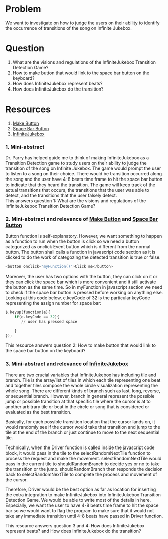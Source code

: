 # Problem
We want to investigate on how to judge the users on their ability to identify the occurrence of transitions of the song on Infinite Jukebox. 

# Question
1. What are the visions and regulations of the InfiniteJukebox Transition Detection Game?
2. How to make button that would link to the space bar button on the keyboard?
3. How does InfiniteJukebox represent beats?
4. How does InfiniteJukebox do the transition?	

# Resources
1. [Make Button]
2. [Space Bar Button]
3. [InfiniteJukebox]

### 1. Mini-abstract
Dr. Parry has helped guide me to think of making InfiniteJukebox as a Transition Detection game to study users on their ability to judge the transition of the song on Infinite Jukebox. The game would prompt the user to listen to a song on their choice. There would be transition occurred along the song and the user have 4-8 beats time frame to hit the space bar button to indicate that they heard the transition. 
The game will keep track of the actual transitions that occurs, the transitions that the user was able to detect, and the transitions that the user falsely detect.   
This answers question 1: What are the visions and regulations of the InfiniteJukebox Transition Detection Game?

### 2. Mini-abstract and relevance of [Make Button] and [Space Bar Button]
Button function is self-explanatory. However, we want something to happen as a function to run when the button is click so we need a button categorized as onclick Event button which is different from the normal button. The button shall calls a function in javascript code section as it is clicked to do the work of categozing the detected transition is true or false. 
```python
<button onclick="myFunction()">Click me</button>
```
Moreover, the user has two options with the button, they can click on it or they can click the space bar which is more convenient and it still activate the button as the same time. So in myFunction in javascript section we need to check if the space bar button is pressed before working on anything else. Looking at this code below, e.keyCode of 32 is the particular keyCode representing the assign number for space bar:
```python
$.keyup(function(e){
	if(e.keyCode == 32){
       // user has pressed space
       
	}
});
```
This resource answers question 2: How to make button that would link to the space bar button on the keyboard? 

### 3. Mini-abstract and relevance of [InfiniteJukebox]
There are two crucial variables that InfiniteJukebox has including tile and branch. Tile is the array/list of tiles in which each tile representing one beat and together tiles compose the whole circle visualization representing the whole song. There are different kinds of branch such as last, long, reverse, or sequential branch. However, branch in general represent the possible jump or possible transition at that specific tile where the cursor is at to another arbitrary tile or beat in the circle or song that is considered or evaluated as the best transition.

Basically, for each possible transition location that the cursor lands on, it would randomly see if the cursor would take that transition and jump to the tile at the end of the branch or just continue to move to the next sequential tile. 

Technically, when the Driver function is called inside the javascript code block, it would pass in the tile to the selectRandomNextTile function to process the request and make the movement. selectRandomNextTile would pass in the current tile to shouldRandomBranch to decide yes or no to take the transition or the jump. shouldRandomBranch then responds the decision back to selectRandomNextTile to complete the process and movement of the cursor.  

Therefore, Driver would be the best option as far as location for inserting the extra integration to make InfiniteJukebox into InfiniteJukebox Transition Detection Game. We would be able to write most of the details in here. Especially, we want the user to have 4-8 beats time frame to hit the space bar so we would want to flag the program to make sure that it would not take any immediate transition until 4-8 beats have passed in Driver function. 

This resource answers question 3 and 4: How does InfiniteJukebox represent beats? and How does InfiniteJukebox do the transition?	

[Make Button]: http://www.w3schools.com/jsref/event_onclick.asp
[Space Bar Button]: http://stackoverflow.com/questions/2249203/check-if-the-spacebar-is-being-pressed-and-the-mouse-is-moving-at-the-same-time
[InfiniteJukebox]: http://labs.echonest.com/Uploader/index.html
